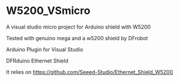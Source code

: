 # W5200_VSmicro
A visual studio micro project for Arduino shield with W5200

Tested with genuino mega and a w5200 shield by DFrobot 

Arduino Plugin for Visual Studio

DFRduino Ethernet Shield

It relies on https://github.com/Seeed-Studio/Ethernet_Shield_W5200


